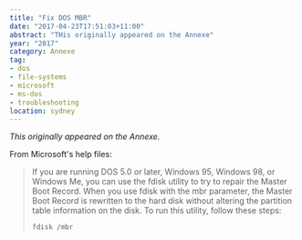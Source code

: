 ```yaml
---
title: "Fix DOS MBR"
date: "2017-04-23T17:51:03+11:00"
abstract: "THis originally appeared on the Annexe"
year: "2017"
category: Annexe
tag:
- dos
- file-systems
- microsoft
- ms-dos 
- troubleshooting
location: sydney
---
```

*This originally appeared on the Annexe.*

From Microsoft's help files:

> If you are running DOS 5.0 or later, Windows 95, Windows 98, or Windows Me, you can use the fdisk utility to try to repair the Master Boot Record. When you use fdisk with the mbr parameter, the Master Boot Record is rewritten to the hard disk without altering the partition table information on the disk. To run this utility, follow these steps:
>
> `fdisk /mbr`

